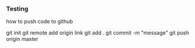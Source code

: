 ### Testing

how to push code to github 

git init 
git remote add origin link 
git add .
git commit -m  "message"
git push origin master